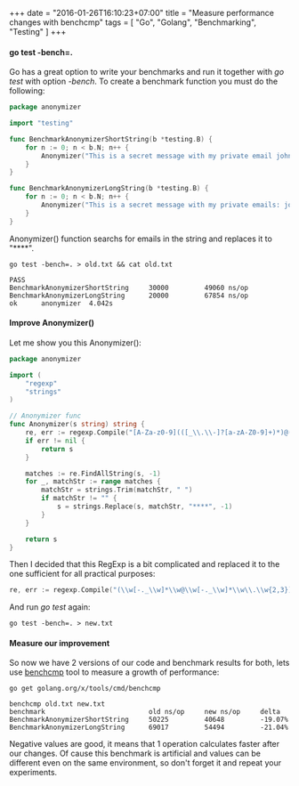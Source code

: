 +++
date = "2016-01-26T16:10:23+07:00"
title = "Measure performance changes with benchcmp"
tags = [ "Go", "Golang", "Benchmarking", "Testing" ]
+++

#### go test -bench=.

Go has a great option to write your benchmarks and run it together with *go test* with option *-bench*. To create a benchmark function you must do the following:
<!--more-->
```go
package anonymizer

import "testing"

func BenchmarkAnonymizerShortString(b *testing.B) {
	for n := 0; n < b.N; n++ {
		Anonymizer("This is a secret message with my private email john@gmail.com")
	}
}

func BenchmarkAnonymizerLongString(b *testing.B) {
	for n := 0; n < b.N; n++ {
		Anonymizer("This is a secret message with my private emails: john@gmail.com, john@gmail.com, john@gmail.com, john@gmail.com, john@gmail.com, john@gmail.com, john@gmail.com.")
	}
}
```

Anonymizer() function searchs for emails in the string and replaces it to "****".

```
go test -bench=. > old.txt && cat old.txt

PASS
BenchmarkAnonymizerShortString	   30000	     49060 ns/op
BenchmarkAnonymizerLongString 	   20000	     67854 ns/op
ok  	anonymizer	4.042s
```

#### Improve Anonymizer()

Let me show you this Anonymizer():

```go
package anonymizer

import (
	"regexp"
	"strings"
)

// Anonymizer func
func Anonymizer(s string) string {
	re, err := regexp.Compile("[A-Za-z0-9](([_\\.\\-]?[a-zA-Z0-9]+)*)@([A-Za-z0-9]+)(([\\.\\-]?[a-zA-Z0-9]+)*)\\.([A-Za-z]{2,})")
	if err != nil {
		return s
	}

	matches := re.FindAllString(s, -1)
	for _, matchStr := range matches {
		matchStr = strings.Trim(matchStr, " ")
		if matchStr != "" {
			s = strings.Replace(s, matchStr, "****", -1)
		}
	}

	return s
}
```

Then I decided that this RegExp is a bit complicated and replaced it to the one sufficient for all practical purposes:

```go
re, err := regexp.Compile("(\\w[-._\\w]*\\w@\\w[-._\\w]*\\w\\.\\w{2,3})")
```

And run *go test* again:

```
go test -bench=. > new.txt
```

#### Measure our improvement

So now we have 2 versions of our code and benchmark results for both, lets use [benchcmp](https://godoc.org/golang.org/x/tools/cmd/benchcmp) tool to measure a growth of performance:

```
go get golang.org/x/tools/cmd/benchcmp

benchcmp old.txt new.txt
benchmark                          old ns/op     new ns/op     delta
BenchmarkAnonymizerShortString     50225         40648         -19.07%
BenchmarkAnonymizerLongString      69017         54494         -21.04%
```

Negative values are good, it means that 1 operation calculates faster after our changes. Of cause this benchmark is artificial and values can be different even on the same environment, so don't forget it and repeat your experiments.
